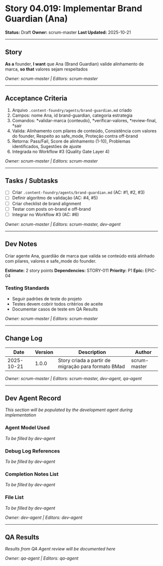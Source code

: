 # Story 04.019: Implementar Brand Guardian (Ana)

**Status:** Draft
**Owner:** scrum-master
**Last Updated:** 2025-10-21

---

## Story

**As a** founder,
**I want** que Ana (Brand Guardian) valide alinhamento de marca,
**so that** valores sejam respeitados

*Owner: scrum-master | Editors: scrum-master*

---

## Acceptance Criteria

1. Arquivo `.content-foundry/agents/brand-guardian.md` criado
2. Campos: nome Ana, id brand-guardian, categoria estrategia
3. Comandos: *validar-marca {conteudo}, *verificar-valores, *review-final, *sair
4. Valida: Alinhamento com pilares de conteúdo, Consistência com valores do founder, Respeito ao safe_mode, Proteção contra off-brand
5. Retorna: Pass/Fail, Score de alinhamento (1-10), Problemas identificados, Sugestões de ajuste
6. Integrada no Workflow #3 (Quality Gate Layer 4)

*Owner: scrum-master | Editors: scrum-master*

---

## Tasks / Subtasks

- [ ] Criar `.content-foundry/agents/brand-guardian.md` (AC: #1, #2, #3)
- [ ] Definir algoritmo de validação (AC: #4, #5)
- [ ] Criar checklist de brand alignment
- [ ] Testar com posts on-brand e off-brand
- [ ] Integrar no Workflow #3 (AC: #6)

*Owner: scrum-master | Editors: scrum-master, dev-agent*

---

## Dev Notes

Criar agente Ana, guardião de marca que valida se conteúdo está alinhado com pilares, valores e safe_mode do founder.

**Estimate:** 2 story points
**Dependencies:** STORY-011
**Priority:** P1
**Epic:** EPIC-04

### Testing Standards

- Seguir padrões de teste do projeto
- Testes devem cobrir todos critérios de aceite
- Documentar casos de teste em QA Results

*Owner: scrum-master | Editors: scrum-master*

---

## Change Log

| Date | Version | Description | Author |
|------|---------|-------------|--------|
| 2025-10-21 | 1.0.0 | Story criada a partir de migração para formato BMad | scrum-master |

*Owner: scrum-master | Editors: scrum-master, dev-agent, qa-agent*

---

## Dev Agent Record

*This section will be populated by the development agent during implementation*

### Agent Model Used

*To be filled by dev-agent*

### Debug Log References

*To be filled by dev-agent*

### Completion Notes List

*To be filled by dev-agent*

### File List

*To be filled by dev-agent*

*Owner: dev-agent | Editors: dev-agent*

---

## QA Results

*Results from QA Agent review will be documented here*

*Owner: qa-agent | Editors: qa-agent*

